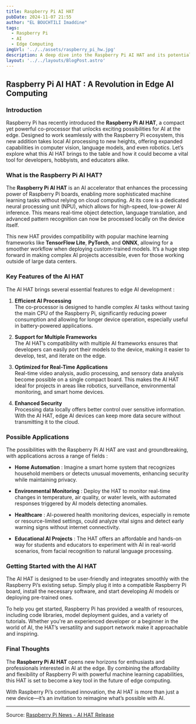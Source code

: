 ```yaml
---
title: Raspberry Pi AI HAT
pubDate: 2024-11-07 21:55
author: "EL BOUCHTILI Imaddine"
tags:  
  - Raspberry Pi
  - AI
  - Edge Computing
imgUrl: '../../assets/raspberry_pi_hw.jpg'
description: A deep dive into the Raspberry Pi AI HAT and its potential to revolutionize edge AI applications.
layout: '../../layouts/BlogPost.astro'
---
```


## Raspberry Pi AI HAT : A Revolution in Edge AI Computing

### Introduction

Raspberry Pi has recently introduced the **Raspberry Pi AI HAT**, a compact yet powerful co-processor that unlocks exciting possibilities for AI at the edge. Designed to work seamlessly with the Raspberry Pi ecosystem, this new addition takes local AI processing to new heights, offering expanded capabilities in computer vision, language models, and even robotics. Let’s explore what this AI HAT brings to the table and how it could become a vital tool for developers, hobbyists, and educators alike.

### What is the Raspberry Pi AI HAT?

The **Raspberry Pi AI HAT** is an AI accelerator that enhances the processing power of Raspberry Pi boards, enabling more sophisticated machine learning tasks without relying on cloud computing. At its core is a dedicated neural processing unit (NPU), which allows for high-speed, low-power AI inference. This means real-time object detection, language translation, and advanced pattern recognition can now be processed locally on the device itself.

This new HAT provides compatibility with popular machine learning frameworks like **TensorFlow Lite**, **PyTorch**, and **ONNX**, allowing for a smoother workflow when deploying custom-trained models. It’s a huge step forward in making complex AI projects accessible, even for those working outside of large data centers.

### Key Features of the AI HAT

The AI HAT brings several essential features to edge AI development :

1. **Efficient AI Processing**  
   The co-processor is designed to handle complex AI tasks without taxing the main CPU of the Raspberry Pi, significantly reducing power consumption and allowing for longer device operation, especially useful in battery-powered applications.

2. **Support for Multiple Frameworks**  
   The AI HAT’s compatibility with multiple AI frameworks ensures that developers can easily port their models to the device, making it easier to develop, test, and iterate on the edge.

3. **Optimized for Real-Time Applications**  
   Real-time video analysis, audio processing, and sensory data analysis become possible on a single compact board. This makes the AI HAT ideal for projects in areas like robotics, surveillance, environmental monitoring, and smart home devices.

4. **Enhanced Security**  
   Processing data locally offers better control over sensitive information. With the AI HAT, edge AI devices can keep more data secure without transmitting it to the cloud.

### Possible Applications

The possibilities with the Raspberry Pi AI HAT are vast and groundbreaking, with applications across a range of fields :

- **Home Automation** : Imagine a smart home system that recognizes household members or detects unusual movements, enhancing security while maintaining privacy.
  
- **Environmental Monitoring** : Deploy the HAT to monitor real-time changes in temperature, air quality, or water levels, with automated responses triggered by AI models detecting anomalies.

- **Healthcare** : AI-powered health monitoring devices, especially in remote or resource-limited settings, could analyze vital signs and detect early warning signs without internet connectivity.

- **Educational AI Projects** : The HAT offers an affordable and hands-on way for students and educators to experiment with AI in real-world scenarios, from facial recognition to natural language processing.

### Getting Started with the AI HAT

The AI HAT is designed to be user-friendly and integrates smoothly with the Raspberry Pi’s existing setup. Simply plug it into a compatible Raspberry Pi board, install the necessary software, and start developing AI models or deploying pre-trained ones.

To help you get started, Raspberry Pi has provided a wealth of resources, including code libraries, model deployment guides, and a variety of tutorials. Whether you're an experienced developer or a beginner in the world of AI, the HAT’s versatility and support network make it approachable and inspiring.

### Final Thoughts

The **Raspberry Pi AI HAT** opens new horizons for enthusiasts and professionals interested in AI at the edge. By combining the affordability and flexibility of Raspberry Pi with powerful machine learning capabilities, this HAT is set to become a key tool in the future of edge computing.

With Raspberry Pi’s continued innovation, the AI HAT is more than just a new device—it’s an invitation to reimagine what’s possible with AI.

---

Source: [Raspberry Pi News - AI HAT Release](https://www.raspberrypi.com/news/raspberry-pi-ai-hat/)